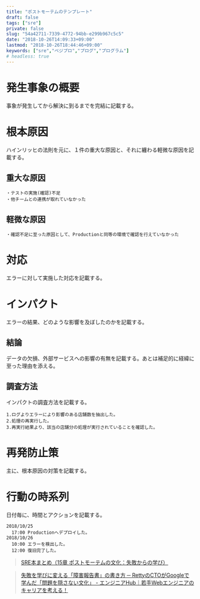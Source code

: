 ```yaml
---
title: "ポストモーテムのテンプレート"
draft: false
tags: ["sre"]
private: false
slug: "54a42711-7339-4772-94bb-e299b967c5c5"
date: "2018-10-26T14:09:33+09:00"
lastmod: "2018-10-26T18:44:46+09:00"
keywords: ["sre","ベジプロ","プログ","プログラム"]
# headless: true
---
```


# 発生事象の概要
事象が発生してから解決に到るまでを完結に記載する。

# 根本原因
ハインリッヒの法則を元に、１件の重大な原因と、それに纏わる軽微な原因を記載する。

## 重大な原因
```:例
・テストの実施(確認)不足
・他チームとの連携が取れていなかった
```

## 軽微な原因
```:例
・確認不足に至った原因として、Productionと同等の環境で確認を行えていなかった
```

# 対応
エラーに対して実施した対応を記載する。

# インパクト
エラーの結果、どのような影響を及ぼしたのかを記載する。

## 結論
データの欠損、外部サービスへの影響の有無を記載する。あとは補足的に経緯に至った理由を添える。

## 調査方法
インパクトの調査方法を記載する。
```:例
1.ログよりエラーにより影響のある店舗数を抽出した。
2.処理の再実行した。
3.再実行結果より、該当の店舗分の処理が実行されていることを確認した。
```

# 再発防止策
主に、根本原因の対策を記載する。

# 行動の時系列
日付毎に、時間とアクションを記載する。
```:例
2018/10/25
  17:00 Productionへデプロイした。
2018/10/26 
  10:00 エラーを検出した。
  12:00 復旧完了した。
```


> [SRE本まとめ（15章 ポストモーテムの文化：失敗からの学び）](https://qiita.com/bassbone/items/11862caadd185c85889b)

> [失敗を学びに変える「障害報告書」の書き方 ─ RettyのCTOがGoogleで学んだ「問題を隠さない文化」 - エンジニアHub｜若手Webエンジニアのキャリアを考える！](https://employment.en-japan.com/engineerhub/entry/2018/05/25/110000)
